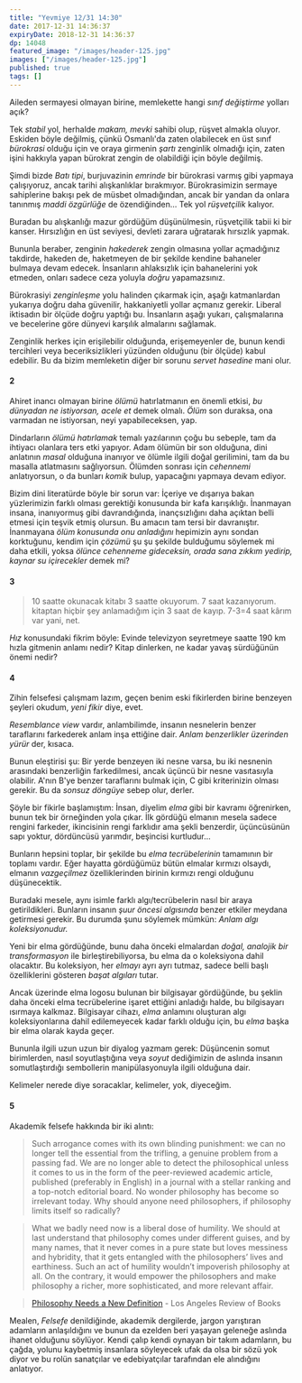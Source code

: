 ```yaml
---
title: "Yevmiye 12/31 14:30"
date: 2017-12-31 14:36:37
expiryDate: 2018-12-31 14:36:37
dp: 14048
featured_image: "/images/header-125.jpg"
images: ["/images/header-125.jpg"]
published: true
tags: []
---
```




Aileden sermayesi olmayan birine, memlekette hangi *sınıf değiştirme* yolları
açık?

Tek *stabil* yol, herhalde *makam, mevki* sahibi olup, rüşvet almakla oluyor.
Eskiden böyle değilmiş, çünkü Osmanlı'da zaten olabilecek en üst sınıf
*bürokrasi* olduğu için ve oraya girmenin *şartı* zenginlik olmadığı için, zaten
işini hakkıyla yapan bürokrat zengin de olabildiği için böyle değilmiş. 

Şimdi bizde *Batı tipi*, burjuvazinin *emrinde* bir bürokrasi varmış gibi
yapmaya çalışıyoruz, ancak tarihi alışkanlıklar bırakmıyor. Bürokrasimizin
sermaye sahiplerine bakışı pek de müsbet olmadığından, ancak bir yandan da
onlara tanınmış *maddi özgürlüğe* de özendiğinden... Tek yol *rüşvetçilik*
kalıyor.

Buradan bu alışkanlığı mazur gördüğüm düşünülmesin, rüşvetçilik tabii ki bir
kanser. Hırsızlığın en üst seviyesi, devleti zarara uğratarak hırsızlık yapmak. 

Bununla beraber, zenginin *hakederek* zengin olmasına yollar açmadığınız
takdirde, hakeden de, haketmeyen de bir şekilde kendine bahaneler bulmaya devam
edecek. İnsanların ahlaksızlık için bahanelerini yok etmeden, onları sadece ceza
yoluyla *doğru* yapamazsınız. 

Bürokrasiyi *zenginleşme* yolu halinden çıkarmak için, aşağı katmanlardan
yukarıya doğru daha güvenilir, hakkaniyetli yollar açmanız gerekir. Liberal
iktisadın bir ölçüde doğru yaptığı bu. İnsanların aşağı yukarı, çalışmalarına ve
becelerine göre dünyevi karşılık almalarını sağlamak. 

Zenginlik herkes için erişilebilir olduğunda, erişemeyenler de, bunun kendi
tercihleri veya beceriksizlikleri yüzünden olduğunu (bir ölçüde) kabul edebilir.
Bu da bizim memleketin diğer bir sorunu *servet hasedine* mani olur. 

#### 2

Ahiret inancı olmayan birine *ölümü* hatırlatmanın en önemli etkisi, *bu
dünyadan ne istiyorsan, acele et* demek olmalı. *Ölüm* son duraksa, ona varmadan
ne istiyorsan, neyi yapabileceksen, yap.

Dindarların *ölümü hatırlamak* temalı yazılarının çoğu bu sebeple, tam da
ihtiyacı olanlara ters etki yapıyor. Adam ölümün bir son olduğuna, dini
anlatının *masal* olduğuna inanıyor ve ölümle ilgili doğal gerilimini, tam da bu
masalla atlatmasını sağlıyorsun. Ölümden sonrası için *cehennemi* anlatıyorsun,
o da bunları *komik* bulup, yapacağını yapmaya devam ediyor. 

Bizim dini literatürde böyle bir sorun var: İçeriye ve dışarıya bakan
yüzlerimizin farklı olması gerektiği konusunda bir kafa karışıklığı. İnanmayan
insana, inanıyormuş gibi davrandığında, inançsızlığını daha açıktan belli etmesi
için teşvik etmiş olursun. Bu amacın tam tersi bir davranıştır. İnanmayana *ölüm
konusunda onu anladığını* hepimizin aynı sondan korktuğunu, kendim için *çözümü*
şu şu şekilde bulduğumu söylemek mi daha etkili, yoksa *ölünce cehenneme
gideceksin, orada sana zıkkım yedirip, kaynar su içirecekler* demek mi?

#### 3

> 10 saatte okunacak kitabı 3 saatte okuyorum. 7 saat kazanıyorum. kitaptan
> hiçbir şey anlamadığım için 3 saat de kayıp. 7-3=4 saat kârım var yani, net.

*Hız* konusundaki fikrim böyle: Evinde televizyon seyretmeye saatte 190 km hızla
gitmenin anlamı nedir? Kitap dinlerken, ne kadar yavaş sürdüğünün önemi nedir?


#### 4

Zihin felsefesi çalışmam lazım, geçen benim eski fikirlerden birine benzeyen
şeyleri okudum, *yeni fikir* diye, evet. 

*Resemblance view* vardır, anlambilimde, insanın nesnelerin benzer taraflarını
farkederek anlam inşa ettiğine dair. *Anlam benzerlikler üzerinden yürür* der,
kısaca.

Bunun eleştirisi şu: Bir yerde benzeyen iki nesne varsa, bu iki nesnenin
arasındaki benzerliğin farkedilmesi, ancak üçüncü bir nesne vasıtasıyla
olabilir. A'nın B'ye benzer taraflarını bulmak için, C gibi kriterinizin olması
gerekir. Bu da *sonsuz döngüye* sebep olur, derler. 

Şöyle bir fikirle başlamıştım: İnsan, diyelim *elma* gibi bir kavramı
öğrenirken, bunun tek bir örneğinden yola çıkar. İlk gördüğü elmanın mesela
sadece rengini farkeder, ikincisinin rengi farklıdır ama şekli benzerdir,
üçüncüsünün sapı yoktur, dördüncüsü yarımdır, beşincisi kurtludur...

Bunların hepsini toplar, bir şekilde bu *elma tecrübelerinin* tamamının bir
toplamı vardır. Eğer hayatta gördüğümüz bütün elmalar kırmızı olsaydı, elmanın
*vazgeçilmez* özelliklerinden birinin kırmızı rengi olduğunu düşünecektik. 

Buradaki mesele, aynı isimle farklı algı/tecrübelerin nasıl bir araya
getirildikleri. Bunların insanın *şuur öncesi algısında* benzer etkiler meydana
getirmesi gerekir. Bu durumda şunu söylemek mümkün: *Anlam algı koleksiyonudur.*

Yeni bir elma gördüğünde, bunu daha önceki elmalardan *doğal, analojik bir
transformasyon* ile birleştirebiliyorsa, bu elma da o koleksiyona dahil
olacaktır. Bu koleksiyon, her *elmayı* ayrı ayrı tutmaz, sadece belli başlı
özelliklerini gösteren *başat algıları* tutar. 

Ancak üzerinde elma logosu bulunan bir bilgisayar gördüğünde, bu şeklin daha
önceki elma tecrübelerine işaret ettiğini anladığı halde, bu bilgisayarı
ısırmaya kalkmaz. Bilgisayar cihazı, *elma* anlamını oluşturan algı
koleksiyonlarına dahil edilemeyecek kadar farklı olduğu için, bu *elma* başka
bir elma olarak kayda geçer.

Bununla ilgili uzun uzun bir diyalog yazmam gerek: Düşüncenin somut birimlerden,
nasıl soyutlaştığına veya *soyut* dediğimizin de aslında insanın somutlaştırdığı
sembollerin manipülasyonuyla ilgili olduğuna dair. 

Kelimeler nerede diye soracaklar, kelimeler, yok, diyeceğim. 

#### 5

Akademik felsefe hakkında bir iki alıntı: 

> Such arrogance comes with its own blinding punishment: we can no longer tell
> the essential from the trifling, a genuine problem from a passing fad. We are
> no longer able to detect the philosophical unless it comes to us in the form
> of the peer-reviewed academic article, published (preferably in English) in a
> journal with a stellar ranking and a top-notch editorial board. No wonder
> philosophy has become so irrelevant today. Why should anyone need
> philosophers, if philosophy limits itself so
> radically? 

> What we badly need now is a liberal dose of humility. We should at last
> understand that philosophy comes under different guises, and by many names,
> that it never comes in a pure state but loves messiness and hybridity, that it
> gets entangled with the philosophers’ lives and earthiness. Such an act of
> humility wouldn’t impoverish philosophy at all. On the contrary, it would
> empower the philosophers and make philosophy a richer, more sophisticated, and
> more relevant affair. 

> [Philosophy Needs a New Definition](http://ift.tt/2AIzJ0c) - Los Angeles
> Review of Books

Mealen, *Felsefe* denildiğinde, akademik dergilerde, jargon yarıştıran adamların
anlaşıldığını ve bunun da ezelden beri yaşayan geleneğe aslında ihanet olduğunu
söylüyor. Kendi çalıp kendi oynayan bir takım adamların, bu çağda, yolunu
kaybetmiş insanlara söyleyecek ufak da olsa bir sözü yok diyor ve bu rolün
sanatçılar ve edebiyatçılar tarafından ele alındığını anlatıyor.

